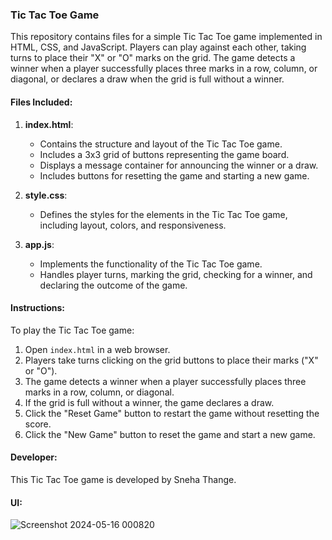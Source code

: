 ### Tic Tac Toe Game

This repository contains files for a simple Tic Tac Toe game implemented in HTML, CSS, and JavaScript. Players can play against each other, taking turns to place their "X" or "O" marks on the grid. The game detects a winner when a player successfully places three marks in a row, column, or diagonal, or declares a draw when the grid is full without a winner.

#### Files Included:

1. **index.html**: 
   - Contains the structure and layout of the Tic Tac Toe game.
   - Includes a 3x3 grid of buttons representing the game board.
   - Displays a message container for announcing the winner or a draw.
   - Includes buttons for resetting the game and starting a new game.

2. **style.css**: 
   - Defines the styles for the elements in the Tic Tac Toe game, including layout, colors, and responsiveness.

3. **app.js**: 
   - Implements the functionality of the Tic Tac Toe game.
   - Handles player turns, marking the grid, checking for a winner, and declaring the outcome of the game.

#### Instructions:
To play the Tic Tac Toe game:

1. Open `index.html` in a web browser.
2. Players take turns clicking on the grid buttons to place their marks ("X" or "O").
3. The game detects a winner when a player successfully places three marks in a row, column, or diagonal.
4. If the grid is full without a winner, the game declares a draw.
5. Click the "Reset Game" button to restart the game without resetting the score.
6. Click the "New Game" button to reset the game and start a new game.

#### Developer:
This Tic Tac Toe game is developed by Sneha Thange.

#### UI:
![Screenshot 2024-05-16 000820](https://github.com/SnehaThange17/Tic_Tac_Toe/assets/135256822/5ce90863-f927-4297-bb79-d36fa017eac1)
